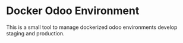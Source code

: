 # Docker Odoo Environment

This is a small tool to manage dockerized odoo environments develop
staging and production.

